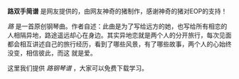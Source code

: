

**路双手简谱** 是网友提供的，由网友神奇的猪制作，感谢神奇的猪对EOP的支持！

_路_
是一首原创钢琴曲。作者自述：此曲是为了写给远方的她，也写给所有相恋的人相隔异地，路途遥远却心在身边。其实异地恋就是两个人的分开旅行，每次见面都会相互讲述自己的旅行经历，看到了哪些风景，有了哪些故事，两个人的心始终没变，相信彼此，而这
就是爱。

这里我们提供 _路钢琴谱_ ，大家可以免费下载学习。

